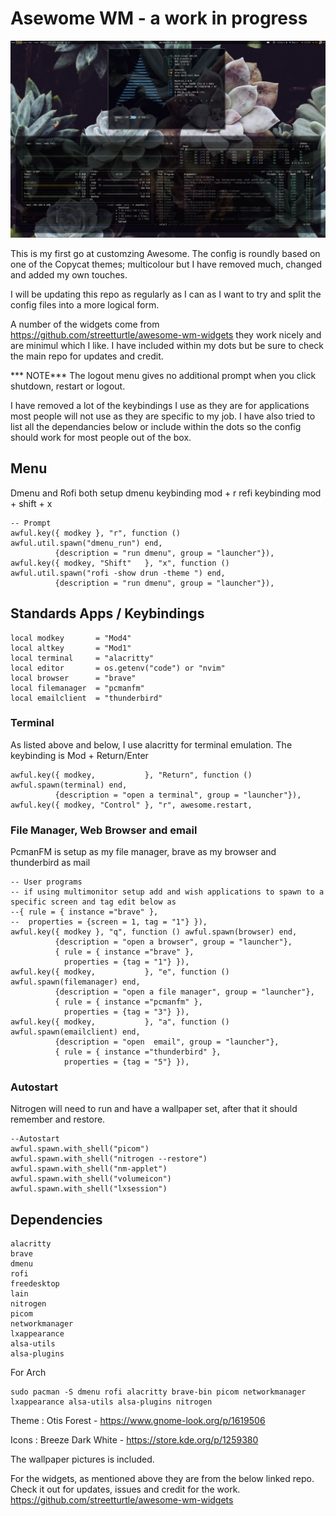 # Asewome WM - a work in progress

![](images/001.png)

This is my first go at customzing Awesome. The config is roundly based on one of the Copycat themes; multicolour but I have removed much, changed and added my own touches.

I will be updating this repo as regularly as I can as I want to try and split the config files into a more logical form. 

A number of the widgets come from https://github.com/streetturtle/awesome-wm-widgets they work nicely and are minimul which I like. I have included within my dots but be sure to check the main repo for updates and credit.

*** NOTE***   The logout menu gives no additional prompt when you click shutdown, restart or logout.

I have removed a lot of the keybindings I use as they are for applications most people will not use as they are specific to my job. I have also tried to list all the dependancies below or include within the dots so the config should work for most people out of the box.

## Menu
Dmenu and Rofi both setup
dmenu keybinding mod + r
refi keybinding mod + shift + x

    -- Prompt
    awful.key({ modkey }, "r", function ()
    awful.util.spawn("dmenu_run") end,
              {description = "run dmenu", group = "launcher"}),
    awful.key({ modkey, "Shift"   }, "x", function ()
    awful.util.spawn("rofi -show drun -theme ") end,
              {description = "run dmenu", group = "launcher"}),

## Standards Apps / Keybindings

    local modkey       = "Mod4"
    local altkey       = "Mod1"
    local terminal     = "alacritty"
    local editor       = os.getenv("code") or "nvim"
    local browser      = "brave"
    local filemanager  = "pcmanfm"
    local emailclient  = "thunderbird"

### Terminal

As listed above and below, I use alacritty for terminal emulation. The keybinding is Mod + Return/Enter

    awful.key({ modkey,           }, "Return", function () awful.spawn(terminal) end,
              {description = "open a terminal", group = "launcher"}),
    awful.key({ modkey, "Control" }, "r", awesome.restart,

### File Manager, Web Browser and email

PcmanFM is setup as my file manager, brave as my browser and thunderbird as mail

    -- User programs
    -- if using multimonitor setup add and wish applications to spawn to a specific screen and tag edit below as
    --{ rule = { instance ="brave" },
    --  properties = {screen = 1, tag = "1"} }),
    awful.key({ modkey }, "q", function () awful.spawn(browser) end,
              {description = "open a browser", group = "launcher"},
              { rule = { instance ="brave" },
                properties = {tag = "1"} }),
    awful.key({ modkey,           }, "e", function () awful.spawn(filemanager) end,
              {description = "open a file manager", group = "launcher"},
              { rule = { instance ="pcmanfm" },
                properties = {tag = "3"} }),
    awful.key({ modkey,           }, "a", function () awful.spawn(emailclient) end,
              {description = "open  email", group = "launcher"},
              { rule = { instance ="thunderbird" },
                properties = {tag = "5"} }),

### Autostart
Nitrogen will need to run and have a wallpaper set, after that it should remember and restore.

    --Autostart
    awful.spawn.with_shell("picom")
    awful.spawn.with_shell("nitrogen --restore")
    awful.spawn.with_shell("nm-applet")
    awful.spawn.with_shell("volumeicon")
    awful.spawn.with_shell("lxsession")





## Dependencies 

    alacritty
    brave
    dmenu
    rofi
    freedesktop
    lain
    nitrogen
    picom
    networkmanager
    lxappearance
    alsa-utils
    alsa-plugins

For Arch

    sudo pacman -S dmenu rofi alacritty brave-bin picom networkmanager lxappearance alsa-utils alsa-plugins nitrogen

Theme : Otis Forest - https://www.gnome-look.org/p/1619506 

Icons : Breeze Dark White - https://store.kde.org/p/1259380

The wallpaper pictures is included.

For the widgets, as mentioned above they are from the below linked repo. Check it out for updates, issues and credit for the work.
https://github.com/streetturtle/awesome-wm-widgets 





